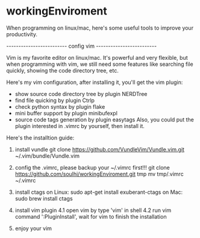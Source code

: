 # workingEnviroment
When programming on linux/mac, here's some useful tools to improve your productivity.


------------------------- config vim -------------------------

Vim is my favorite editor on linux/mac. It's powerful and very flexible, but when programming with vim, we still need 
some features like searching file quickly, showing the code directory tree, etc. 

Here's my vim configuration, after installing it, you'll get the vim plugin:
* show source code directory tree by plugin NERDTree
* find file quicking by plugin Ctrlp
* check python syntax by plugin flake
* mini buffer support by plugin minibufexpl
* source code tags generation by plugin easytags
Also, you could put the plugin interested in .vimrc by yourself, then install it.

Here's the installtion guide:
1. install vundle 
   git clone https://github.com/VundleVim/Vundle.vim.git ~/.vim/bundle/Vundle.vim

2. config the .vimrc, please backup your ~/.vimrc first!!!
   git clone https://github.com/soulhi/workingEnviroment.git tmp
   mv tmp/.vimrc ~/.vimrc

3. install ctags
   on Linux: sudo apt-get install exuberant-ctags
   on Mac: sudo brew install ctags

4. install vim plugin
   4.1 open vim by type 'vim' in shell
   4.2 run vim command ':PluginInstall', wait for vim to finish the installation

5. enjoy your vim

